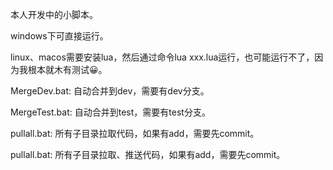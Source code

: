 <p>本人开发中的小脚本。
<p>windows下可直接运行。
<p>linux、macos需要安装lua，然后通过命令lua xxx.lua运行，也可能运行不了，因为我根本就木有测试😀。
<p>MergeDev.bat:   自动合并到dev，需要有dev分支。
<p>MergeTest.bat:  自动合并到test，需要有test分支。
<p>pullall.bat:    所有子目录拉取代码，如果有add，需要先commit。
<p>pullall.bat:    所有子目录拉取、推送代码，如果有add，需要先commit。